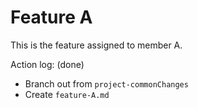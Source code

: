 Feature A
===

This is the feature assigned to member A.

Action log: (done)
- Branch out from `project-commonChanges`
- Create `feature-A.md`
